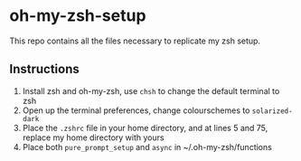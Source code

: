 # oh-my-zsh-setup

This repo contains all the files necessary to replicate my zsh setup.

## Instructions

1. Install zsh and oh-my-zsh, use `chsh` to change the default terminal to zsh
2. Open up the terminal preferences, change colourschemes to `solarized-dark`
3. Place the `.zshrc` file in your home directory, and at lines 5 and 75, replace my home directory with yours
4. Place both `pure_prompt_setup` and `async` in ~/.oh-my-zsh/functions
